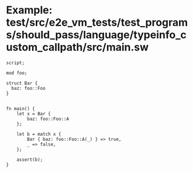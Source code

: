 # Example: test/src/e2e_vm_tests/test_programs/should_pass/language/typeinfo_custom_callpath/src/main.sw

```sway
script;

mod foo;

struct Bar {
  baz: foo::Foo
}


fn main() {
    let x = Bar {
        baz: foo::Foo::A
    };

    let b = match x {
        Bar { baz: foo::Foo::A(_) } => true,
        _ => false,
    };

    assert(b);
}

```
